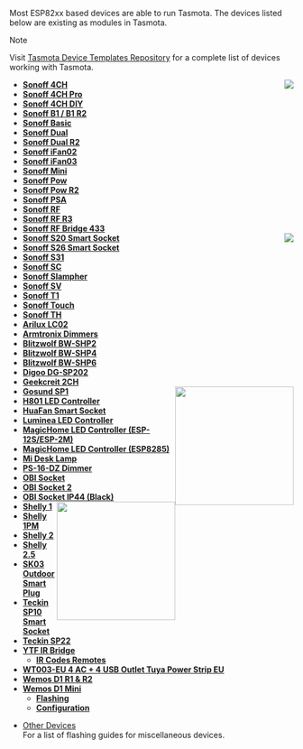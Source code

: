 Most ESP82xx based devices are able to run Tasmota. 
The devices listed below are existing as modules in Tasmota.

> [!NOTE]
> Visit [Tasmota Device Templates Repository](https://blakadder.github.io/templates) for a complete list of devices working with Tasmota.  

- [**Sonoff 4CH**](devices/Sonoff-4CH)<img src="https://user-images.githubusercontent.com/5904370/53279262-400ad680-370f-11e9-8449-742fbfac5908.png" style="float:right"></img>
- [**Sonoff 4CH Pro**](devices/Sonoff-4CH-Pro)
- [**Sonoff 4CH DIY**](devices/Sonoff-4CH-DIY)
- [**Sonoff B1 / B1 R2**](devices/Sonoff-B1)
- [**Sonoff Basic**](devices/Sonoff-Basic)
- [**Sonoff Dual**](devices/Sonoff-Dual)
- [**Sonoff Dual R2**](devices/Sonoff-Dual-R2)
- [**Sonoff iFan02**](devices/Sonoff-iFan02)
- [**Sonoff iFan03**](devices/Sonoff-iFan03)
- [**Sonoff Mini**](devices/Sonoff-Mini)
- [**Sonoff Pow**](devices/Sonoff-pow)
- [**Sonoff Pow R2**](devices/Sonoff-Pow-R2)
- [**Sonoff PSA**](devices/Sonoff-PSA)
- [**Sonoff RF**](devices/Sonoff-RF)
- [**Sonoff RF R3**](devices/Sonoff-RF-R3)
- [**Sonoff RF Bridge 433**](devices/Sonoff-RF-Bridge-433)
- [**Sonoff S20 Smart Socket**](devices/sonoff-S20)<img src="https://user-images.githubusercontent.com/5904370/53279217-8c561680-370f-11e9-8150-59acedcb8f37.png"  style="float:right"></img> 
- [**Sonoff S26 Smart Socket**](devices/Sonoff-S26-Smart-Socket)
- [**Sonoff S31**](devices/Sonoff-S31)
- [**Sonoff SC**](devices/Sonoff-SC)
- [**Sonoff Slampher**](devices/Sonoff-Slampher)
- [**Sonoff SV**](devices/Sonoff-SV)
- [**Sonoff T1**](devices/Sonoff-T1)
- [**Sonoff Touch**](devices/Sonoff-Touch)
- [**Sonoff TH**](devices/Sonoff-TH)
- [**Arilux LC02**](devices/Arilux-LC02)
- [**Armtronix Dimmers**](devices/Armtronix-Dimmers)
- [**Blitzwolf BW-SHP2**](devices/BlitzWolf-SHP2)
- [**Blitzwolf BW-SHP4**](devices/BlitzWolf-BW-SHP4-(UK-Version))
- [**Blitzwolf BW-SHP6**](devices/BlitzWolf-SHP6)
- [**Digoo DG-SP202**](devices/Digoo-DG-SP202)
- [**Geekcreit 2CH**](devices/Geekcreit-Sonoff-2-Channel-Relay-(AC-85V-250V))
- [**Gosund SP1**](devices/Gosund-SP1)<img src="https://user-images.githubusercontent.com/5904370/53279089-f968ac80-370d-11e9-8464-ce9d1c9c679c.jpg"  style="float:right;width:15em"></img>
- [**H801 LED Controller**](devices/H801)
- [**HuaFan Smart Socket**](devices/HuaFan-Smart-Socket)
- [**Luminea LED Controller**](devices/Luminea-ZX-2844-675-(RGBW-LED-Controller))
- [**MagicHome LED Controller (ESP-12S/ESP-2M)**](devices/MagicHome-LED-strip-controller)
- [**MagicHome LED Controller (ESP8285)**](devices/MagicHome-with-ESP8285)
- [**Mi Desk Lamp**](devices/Xiaomi-Mi-Desk-Lamp)
- [**PS-16-DZ Dimmer**](devices/PS-16-DZ-Dimmer)
- [**OBI Socket**](devices/OBI-Wifi-Socket)
- [**OBI Socket 2**](devices/OBI-Socket-2)
- [**OBI Socket IP44 (Black)**](devices/OBI-WiFi-Socket-IP44)
- [**Shelly 1**](devices/Shelly-1)<img src="https://shelly.cloud/wp-content/uploads/2018/11/shelly1_thumb.png" style="float:right;width:15em"></img>
- [**Shelly 1PM**](devices/Shelly-1PM)
- [**Shelly 2**](devices/Shelly-2)
- [**Shelly 2.5**](devices/Shelly-2.5)
- [**SK03 Outdoor Smart Plug**](devices/SK03-Outdoor-Smart-Plug)
- [**Teckin SP10 Smart Socket**](devices/Teckin-sp10)
- [**Teckin SP22**](devices/Teckin-sp22)
- [**YTF IR Bridge**](devices/YTF-IR-Bridge)
     - [**IR Codes Remotes**](devices/Codes-for-IR-Remotes-(for-YTF-IR-Bridge))
- [**WT003-EU 4 AC + 4 USB Outlet Tuya Power Strip EU**](https://github.com/arendst/Tasmota/pull/4590)
- [**Wemos D1 R1 & R2**](devices/Wemos-D1-R1-&-R2)
- [**Wemos D1 Mini**](devices/Wemos-D1-Mini)
    - [**Flashing**](devices/Wemos-D1-Mini#flashing-wemos-with-tasmota)
    - [**Configuration**](devices/Wemos-D1-Mini#generic-module)

* [Other Devices](devices/Other-Devices)   
For a list of flashing guides for miscellaneous devices.
